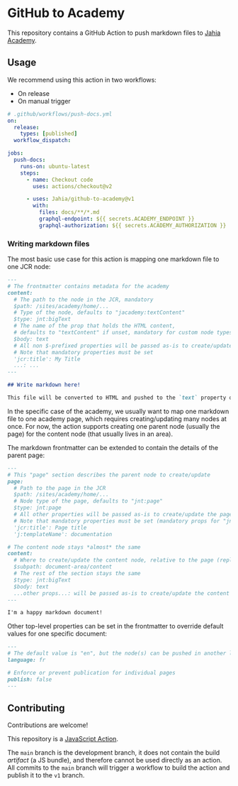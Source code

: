 # GitHub to Academy

This repository contains a GitHub Action to push markdown files to [Jahia Academy](https://academy.jahia.com/).

## Usage

We recommend using this action in two workflows:

- On release
- On manual trigger

```yaml
# .github/workflows/push-docs.yml
on:
  release:
    types: [published]
  workflow_dispatch:

jobs:
  push-docs:
    runs-on: ubuntu-latest
    steps:
      - name: Checkout code
        uses: actions/checkout@v2

      - uses: Jahia/github-to-academy@v1
        with:
          files: docs/**/*.md
          graphql-endpoint: ${{ secrets.ACADEMY_ENDPOINT }}
          graphql-authorization: ${{ secrets.ACADEMY_AUTHORIZATION }}
```

### Writing markdown files

The most basic use case for this action is mapping one markdown file to one JCR node:

```md
---
# The frontmatter contains metadata for the academy
content:
  # The path to the node in the JCR, mandatory
  $path: /sites/academy/home/...
  # Type of the node, defaults to "jacademy:textContent"
  $type: jnt:bigText
  # The name of the prop that holds the HTML content,
  # defaults to "textContent" if unset, mandatory for custom node types
  $body: text
  # All non $-prefixed properties will be passed as-is to create/update the node
  # Note that mandatory properties must be set
  'jcr:title': My Title
  ...: ...
---

## Write markdown here!

This file will be converted to HTML and pushed to the `text` property of the big text node type.
```

In the specific case of the academy, we usually want to map one markdown file to one academy page, which requires creating/updating many nodes at once. For now, the action supports creating one parent node (usually the page) for the content node (that usually lives in an area).

The markdown frontmatter can be extended to contain the details of the parent page:

```md
---
# This "page" section describes the parent node to create/update
page:
  # Path to the page in the JCR
  $path: /sites/academy/home/...
  # Node type of the page, defaults to "jnt:page"
  $type: jnt:page
  # All other properties will be passed as-is to create/update the page node
  # Note that mandatory properties must be set (mandatory props for "jnt:page":)
  'jcr:title': Page title
  'j:templateName': documentation

# The content node stays *almost* the same
content:
  # Where to create/update the content node, relative to the page (replaces $path)
  $subpath: document-area/content
  # The rest of the section stays the same
  $type: jnt:bigText
  $body: text
  ...other props...: will be passed as-is to create/update the content node
---

I'm a happy markdown document!
```

Other top-level properties can be set in the frontmatter to override default values for one specific document:

```md
---
# The default value is "en", but the node(s) can be pushed in another language
language: fr

# Enforce or prevent publication for individual pages
publish: false
---
```

## Contributing

Contributions are welcome!

This repository is a [JavaScript Action](https://docs.github.com/en/actions/tutorials/create-actions/create-a-javascript-action).

The `main` branch is the development branch, it does not contain the build _artifact_ (a JS bundle), and therefore cannot be used directly as an action. All commits to the `main` branch will trigger a workflow to build the action and publish it to the `v1` branch.
